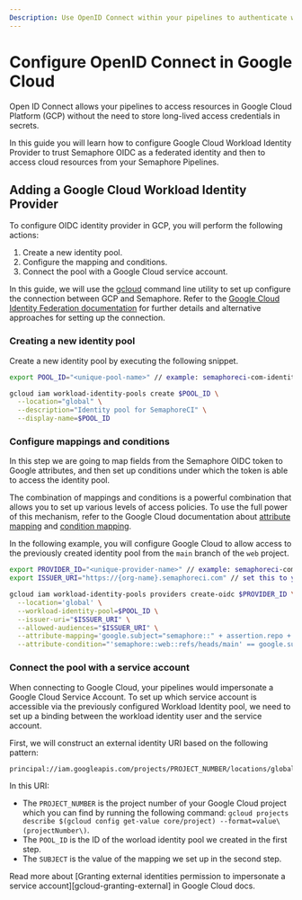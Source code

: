 ```yaml
---
Description: Use OpenID Connect within your pipelines to authenticate with Google Cloud Platform.
---
```


# Configure OpenID Connect in Google Cloud

Open ID Connect allows your pipelines to access resources in Google Cloud Platform (GCP) without
the need to store long-lived access credentials in secrets.

In this guide you will learn how to configure Google Cloud Workload Identity Provider to trust
Semaphore OIDC as a federated identity and then to access cloud resources from your Semaphore
Pipelines.

## Adding a Google Cloud Workload Identity Provider

To configure OIDC identity provider in GCP, you will perform the following actions:

1. Create a new identity pool.
2. Configure the mapping and conditions.
3. Connect the pool with a Google Cloud service account.

In this guide, we will use the [gcloud][gcloud] command line utility to set up configure the
connection between GCP and Semaphore. Refer to the [Google Cloud Identity Federation documentation][gcp-identity-docs]
for further details and alternative approaches for setting up the connection.

### Creating a new identity pool

Create a new identity pool by executing the following snippet.

``` bash
export POOL_ID="<unique-pool-name>" // example: semaphoreci-com-identity-pool

gcloud iam workload-identity-pools create $POOL_ID \
  --location="global" \
  --description="Identity pool for SemaphoreCI" \
  --display-name=$POOL_ID
```

### Configure mappings and conditions

In this step we are going to map fields from the Semaphore OIDC token to Google attributes, and then
set up conditions under which the token is able to access the identity pool.

The combination of mappings and conditions is a powerful combination that allows you to set up various
levels of access policies. To use the full power of this mechanism, refer to the Google Cloud documentation
about [attribute mapping][gcloud-attr-mapping] and [condition mapping][gcloud-condition-mapping].

In the following example, you will configure Google Cloud to allow access to the previously created
identity pool from the `main` branch of the `web` project.

``` bash
export PROVIDER_ID="<unique-provider-name>" // example: semaphoreci-com-web
export ISSUER_URI="https://{org-name}.semaphoreci.com" // set this to your full organization path, ex. https://acme.semapohoreci.com

gcloud iam workload-identity-pools providers create-oidc $PROVIDER_ID \
  --location='global' \
  --workload-identity-pool=$POOL_ID \
  --issuer-uri="$ISSUER_URI" \
  --allowed-audiences="$ISSUER_URI" \
  --attribute-mapping='google.subject="semaphore::" + assertion.repo + "::" + assertion.ref' \
  --attribute-condition="'semaphore::web::refs/heads/main' == google.subject"
```

### Connect the pool with a service account

When connecting to Google Cloud, your pipelines would impersonate a Google Cloud Service Account.
To set up which service account is accessible via the previously configured Workload Identity pool,
we need to set up a binding between the workload identity user and the service account.

First, we will construct an external identity URI based on the following pattern:

```
principal://iam.googleapis.com/projects/PROJECT_NUMBER/locations/global/workloadIdentityPools/POOL_ID/subject/SUBJECT
```

In this URI:

- The `PROJECT_NUMBER` is the project number of your Google Cloud project which you can find by running the
  following command: `gcloud projects describe $(gcloud config get-value core/project) --format=value\(projectNumber\)`.
- The `POOL_ID` is the ID of the worload identity pool we created in the first step.
- The `SUBJECT` is the value of the mapping we set up in the second step.



Read more about [Granting external identities permission to impersonate a service account][gcloud-granting-external]
in Google Cloud docs.

[gcloud]: https://cloud.google.com/sdk/gcloud
[gcp-identity-docs]: https://cloud.google.com/iam/docs/configuring-workload-identity-federation#oidc_1
[gcloud-attr-mapping]: https://cloud.google.com/iam/docs/configuring-workload-identity-federation#mappings-and-conditions
[gcloud-condition-mapping]: https://cloud.google.com/iam/docs/configuring-workload-identity-federation#mappings-and-conditions
[gcloud-granting-externl]: https://cloud.google.com/iam/docs/using-workload-identity-federation#impersonate
